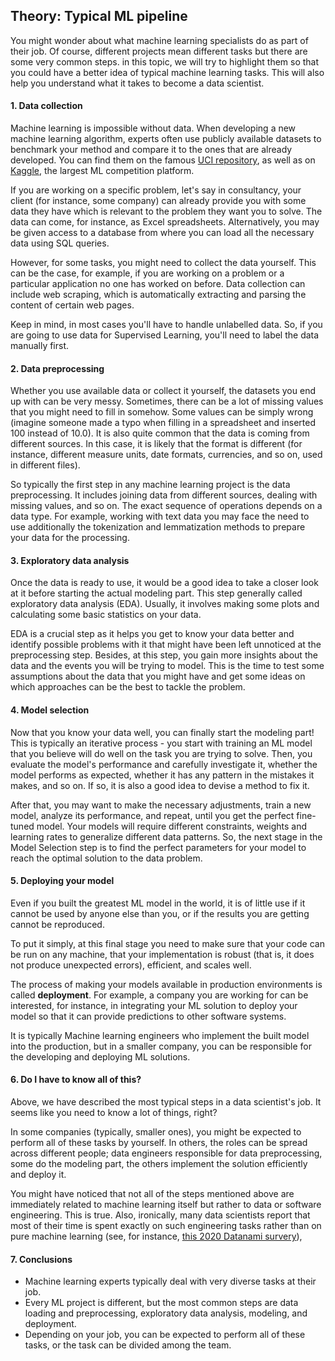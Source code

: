 ## Theory: Typical ML pipeline

You might wonder about what machine learning
specialists do as part of their job. Of course, different 
projects mean different tasks but there are some very
common steps. in this topic, we will try to highlight them
so that you could have a better idea of typical machine
learning tasks. This will also help you understand what it 
takes to become a data scientist.

#### 1. Data collection
Machine learning is impossible without data. When
developing a new machine learning algorithm, experts
often use publicly available datasets to benchmark your
method and compare it to the ones that are already
developed. You can find them on the famous [UCI
repository](https://archive.ics.uci.edu/ml/index.php), as well as on [Kaggle](https://www.kaggle.com/datasets), the largest ML
competition platform.

If you are working on a specific problem, let's say in
consultancy, your client (for instance, some company)
can already provide you with some data they have which
is relevant to the problem they want you to solve. The 
data can come, for instance, as Excel spreadsheets.
Alternatively, you may be given access to a database from
where you can load all the necessary data using SQL
queries.

However, for some tasks, you might need to collect the 
data yourself. This can be the case, for example, if you are
working on a problem or a particular application no one
has worked on before. Data collection can include web
scraping, which is automatically extracting and parsing
the content of certain web pages.

Keep in mind, in most cases you'll have to handle
unlabelled data. So, if you are going to use data for
Supervised Learning, you'll need to label the data
manually first.

#### 2. Data preprocessing
Whether you use available data or collect it yourself, the 
datasets you end up with can be very messy. Sometimes,
there can be a lot of missing values that you might need
to fill in somehow. Some values can be simply wrong
(imagine someone made a typo when filling in a 
spreadsheet and inserted 100 instead of 10.0). It is also
quite common that the data is coming from different
sources. In this case, it is likely that the format is different
(for instance, different measure units, date formats,
currencies, and so on, used in different files).

So typically the first step in any machine learning project
is the data preprocessing. It includes joining data from
different sources, dealing with missing values, and so on.
The exact sequence of operations depends on a data type.
For example, working with text data you may face the
need to use additionally the tokenization and
lemmatization methods to prepare your data for the 
processing.

#### 3. Exploratory data analysis
Once the data is ready to use, it would be a good idea to
take a closer look at it before starting the actual modeling
part. This step generally called exploratory data
analysis (EDA). Usually, it involves making some plots and 
calculating some basic statistics on your data.

EDA is a crucial step as it helps you get to know your data
better and identify possible problems with it that might
have been left unnoticed at the preprocessing step.
Besides, at this step, you gain more insights about the 
data and the events you will be trying to model. This is 
the time to test some assumptions about the data that 
you might have and get some ideas on which approaches
can be the best to tackle the problem.

#### 4. Model selection
Now that you know your data well, you can finally start
the modeling part! This is typically an iterative process - 
you start with training an ML model that you believe will
do well on the task you are trying to solve. Then, you
evaluate the model's performance and carefully
investigate it, whether the model performs as expected,
whether it has any pattern in the mistakes it makes, and 
so on. If so, it is also a good idea to devise a method to fix
it.

After that, you may want to make the necessary
adjustments, train a new model, analyze its performance,
and repeat, until you get the perfect fine-tuned model.
Your models will require different constraints, weights
and learning rates to generalize different data patterns.
So, the next stage in the Model Selection step is to find
the perfect parameters for your model to reach the 
optimal solution to the data problem.

#### 5. Deploying your model
Even if you built the greatest ML model in the world, it is 
of little use if it cannot be used by anyone else than you,
or if the results you are getting cannot be reproduced.

To put it simply, at this final stage you need to make sure 
that your code can be run on any machine, that your 
implementation is robust (that is, it does not produce
unexpected errors), efficient, and scales well.

The process of making your models available in
production environments is called **deployment**. For 
example, a company you are working for can be
interested, for instance, in integrating your ML solution
to deploy your model so that it can provide predictions to
other software systems.

It is typically Machine learning engineers who implement 
the built model into the production, but in a smaller
company, you can be responsible for the developing and 
deploying ML solutions.

#### 6. Do I have to know all of this?
Above, we have described the most typical steps in a data
scientist's job. It seems like you need to know a lot of 
things, right?

In some companies (typically, smaller ones), you might
be expected to perform all of these tasks by yourself. In
others, the roles can be spread across different people;
data engineers responsible for data preprocessing, some
do the modeling part, the others implement the solution
efficiently and deploy it.

You might have noticed that not all of the steps
mentioned above are immediately related to machine 
learning itself but rather to data or software engineering.
This is true. Also, ironically, many data scientists report
that most of their time is spent exactly on such
engineering tasks rather than on pure machine learning
(see, for instance, [this 2020 Datanami survery](https://www.datanami.com/2020/07/06/data-prep-still-dominates-data-scientists-time-survey-finds/)),

#### 7. Conclusions
- Machine learning experts typically deal with very
  diverse tasks at their job.
- Every ML project is different, but the most common
  steps are data loading and preprocessing,
  exploratory data analysis, modeling, and
  deployment.
- Depending on your job, you can be expected to
  perform all of these tasks, or the task can be divided
  among the team.